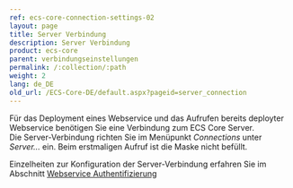 ```yaml
---
ref: ecs-core-connection-settings-02
layout: page
title: Server Verbindung
description: Server Verbindung
product: ecs-core
parent: verbindungseinstellungen
permalink: /:collection/:path
weight: 2
lang: de_DE
old_url: /ECS-Core-DE/default.aspx?pageid=server_connection
---
```


Für das Deployment eines Webservice und das Aufrufen bereits deployter Webservice benötigen Sie eine Verbindung zum ECS Core Server. <br>
Die Server-Verbindung richten Sie im Menüpunkt *Connections* unter *Server...* ein. 
Beim erstmaligen Aufruf ist die Maske nicht befüllt.

Einzelheiten zur Konfiguration der Server-Verbindung erfahren Sie im Abschnitt [Webservice Authentifizierung](.../webservice_authentifizierung)